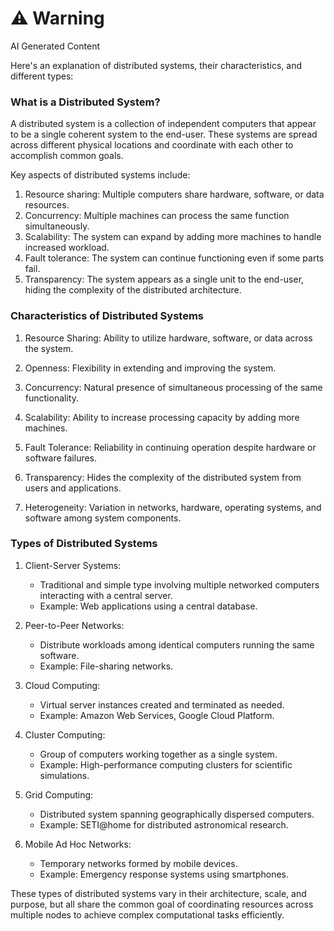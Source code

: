 <div class="warning"><h1>⚠️ Warning</h1><span>AI Generated Content</span></div>


Here's an explanation of distributed systems, their characteristics, and different types:

### What is a Distributed System?

A distributed system is a collection of independent computers that appear to be a single coherent system to the end-user. These systems are spread across different physical locations and coordinate with each other to accomplish common goals.

Key aspects of distributed systems include:

1. Resource sharing: Multiple computers share hardware, software, or data resources.
2. Concurrency: Multiple machines can process the same function simultaneously.
3. Scalability: The system can expand by adding more machines to handle increased workload.
4. Fault tolerance: The system can continue functioning even if some parts fail.
5. Transparency: The system appears as a single unit to the end-user, hiding the complexity of the distributed architecture.

### Characteristics of Distributed Systems

1. Resource Sharing: Ability to utilize hardware, software, or data across the system.

2. Openness: Flexibility in extending and improving the system.

3. Concurrency: Natural presence of simultaneous processing of the same functionality.

4. Scalability: Ability to increase processing capacity by adding more machines.

5. Fault Tolerance: Reliability in continuing operation despite hardware or software failures.

6. Transparency: Hides the complexity of the distributed system from users and applications.

7. Heterogeneity: Variation in networks, hardware, operating systems, and software among system components.

### Types of Distributed Systems

1. Client-Server Systems:
   - Traditional and simple type involving multiple networked computers interacting with a central server.
   - Example: Web applications using a central database.

2. Peer-to-Peer Networks:
   - Distribute workloads among identical computers running the same software.
   - Example: File-sharing networks.

3. Cloud Computing:
   - Virtual server instances created and terminated as needed.
   - Example: Amazon Web Services, Google Cloud Platform.

4. Cluster Computing:
   - Group of computers working together as a single system.
   - Example: High-performance computing clusters for scientific simulations.

5. Grid Computing:
   - Distributed system spanning geographically dispersed computers.
   - Example: SETI@home for distributed astronomical research.

6. Mobile Ad Hoc Networks:
   - Temporary networks formed by mobile devices.
   - Example: Emergency response systems using smartphones.

These types of distributed systems vary in their architecture, scale, and purpose, but all share the common goal of coordinating resources across multiple nodes to achieve complex computational tasks efficiently.
